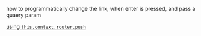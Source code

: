 how to programmatically change the link, when enter is pressed, and pass a quaery param

[using `this.context.router.push`](http://stackoverflow.com/questions/36965790/react-invoke-redirect-to-page-and-pass-parameter?rq=1)

